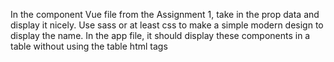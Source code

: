 In the component Vue file from the Assignment 1, take in the prop data and display it nicely. Use sass or at least css to make a simple modern design to display the name. In the app file, it should display these components in a table without using the table html tags